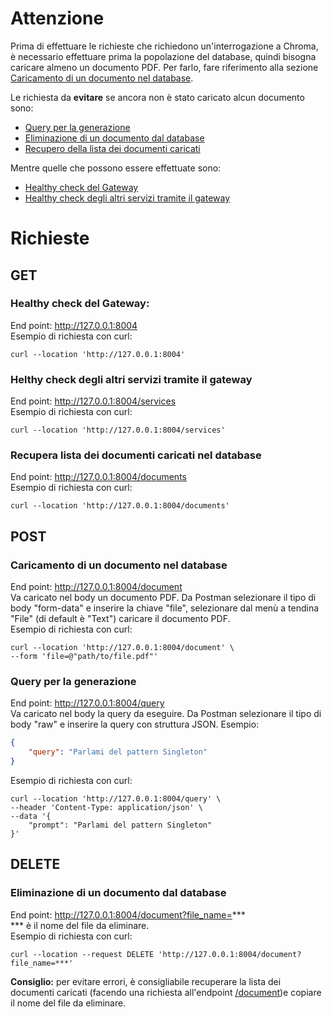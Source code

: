 # Attenzione
Prima di effettuare le richieste che richiedono un'interrogazione a Chroma, è necessario effettuare prima la popolazione del database, quindi bisogna caricare almeno un documento PDF. Per farlo, fare riferimento alla sezione [Caricamento di un documento nel database](#caricamento-di-un-documento-nel-database).

Le richiesta da **evitare** se ancora non è stato caricato alcun documento sono:
- [Query per la generazione](#query-per-la-generazione)
- [Eliminazione di un documento dal database](#eliminazione-di-un-documento-dal-database)
- [Recupero della lista dei documenti caricati](#recupera-lista-dei-documenti-caricati-nel-database)

Mentre quelle che possono essere effettuate sono:
- [Healthy check del Gateway](#healthy-check-del-gateway)
- [Healthy check degli altri servizi tramite il gateway](#helthy-check-degli-altri-servizi-tramite-il-gateway)


# Richieste
## GET
### Healthy check del Gateway: 
End point: http://127.0.0.1:8004 <br>
Esempio di richiesta con curl:
```shell
curl --location 'http://127.0.0.1:8004'
```

### Helthy check degli altri servizi tramite il gateway
End point: http://127.0.0.1:8004/services <br>
Esempio di richiesta con curl:
```shell
curl --location 'http://127.0.0.1:8004/services'
```

### Recupera lista dei documenti caricati nel database
End point: http://127.0.0.1:8004/documents <br>
Esempio di richiesta con curl:
```shell
curl --location 'http://127.0.0.1:8004/documents'
```

## POST
### Caricamento di un documento nel database
End point: http://127.0.0.1:8004/document <br>
Va caricato nel body un documento PDF. Da Postman selezionare il tipo di body "form-data" e inserire la chiave "file", selezionare dal menù a tendina "File" (di default è "Text") caricare il documento PDF. <br>
Esempio di richiesta con curl:
```shell
curl --location 'http://127.0.0.1:8004/document' \
--form 'file=@"path/to/file.pdf"'
```

### Query per la generazione
End point: http://127.0.0.1:8004/query <br>
Va caricato nel body la query da eseguire. Da Postman selezionare il tipo di body "raw" e inserire la query con struttura JSON. Esempio:
```json
{
    "query": "Parlami del pattern Singleton"
}
```
Esempio di richiesta con curl:
```shell
curl --location 'http://127.0.0.1:8004/query' \
--header 'Content-Type: application/json' \
--data '{
    "prompt": "Parlami del pattern Singleton"
}'
```

## DELETE
### Eliminazione di un documento dal database
End point: http://127.0.0.1:8004/document?file_name=*** <br>*** è il nome del file da eliminare. <br>
Esempio di richiesta con curl:
```shell
curl --location --request DELETE 'http://127.0.0.1:8004/document?file_name=***'
```
**Consiglio:** per evitare errori, è consigliabile recuperare la lista dei documenti caricati (facendo una richiesta all'endpoint [/document](#recupera-lista-dei-documenti-caricati-nel-database))e copiare il nome del file da eliminare.


